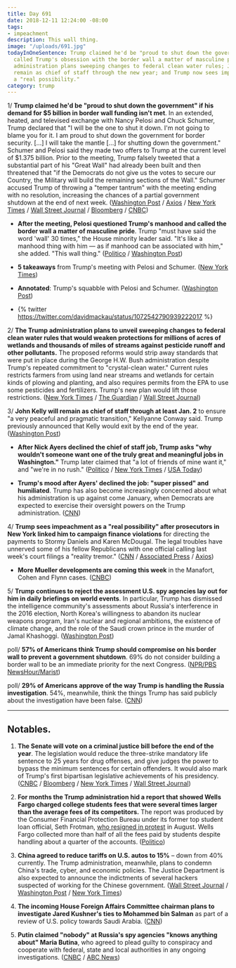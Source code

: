 ```yaml
---
title: Day 691
date: 2018-12-11 12:24:00 -08:00
tags:
- impeachment
description: This wall thing.
image: "/uploads/691.jpg"
todayInOneSentence: Trump claimed he'd be "proud to shut down the government"; Pelosi
  called Trump's obsession with the border wall a matter of masculine pride; the Trump
  administration plans sweeping changes to federal clean water rules; John Kelly will
  remain as chief of staff through the new year; and Trump now sees impeachment as
  a "real possibility."
category: trump
---
```


1/ **Trump claimed he'd be "proud to shut down the government" if his demand for $5 billion in border wall funding isn't met**. In an extended, heated, and televised exchange with Nancy Pelosi and Chuck Schumer, Trump declared that "I will be the one to shut it down. I'm not going to blame you for it. I am proud to shut down the government for border security. \[...\] I will take the mantle \[...\] for shutting down the government." Schumer and Pelosi said they made two offers to Trump at the current level of $1.375 billion. Prior to the meeting, Trump falsely tweeted that a substantial part of his "Great Wall" had already been built and then threatened that "if the Democrats do not give us the votes to secure our Country, the Military will build the remaining sections of the Wall." Schumer accused Trump of throwing a "temper tantrum" with the meeting ending with no resolution, increasing the chances of a partial government shutdown at the end of next week. ([Washington Post](https://www.washingtonpost.com/powerpost/schumer-pelosi-set-to-meet-with-trump-on-wall-but-house-gop-stands-firm/2018/12/11/2604b1ae-fd56-11e8-862a-b6a6f3ce8199_story.html) / [Axios](https://www.axios.com/donald-trump-government-shutdown-border-wall-pelosi-schumer-c2072f15-4de9-44e2-a0e6-95f4eb562fa2.html) / [New York Times](https://www.nytimes.com/2018/12/11/us/politics/trump-border-wall-government-shutdown.html) / [Wall Street Journal](https://www.wsj.com/articles/ahead-of-spending-talks-trump-says-military-will-build-border-wall-if-democrats-dont-agree-to-fund-it-11544535438) / [Bloomberg](https://www.bloomberg.com/news/articles/2018-12-11/trump-says-i-will-be-the-one-to-shut-down-government-over-wall) / [CNBC](https://www.cnbc.com/2018/12/11/trump-meets-with-pelosi-and-schumer-on-border-wall-and-government-shutdown.html))

* **After the meeting, Pelosi questioned Trump's manhood and called the border wall a matter of masculine pride**. Trump "must have said the word 'wall' 30 times," the House minority leader said. "It's like a manhood thing with him — as if manhood can be associated with him," she added. "This wall thing." ([Politico](https://www.politico.com/story/2018/12/11/pelosi-disses-trumps-manhood-white-house-meeting-1057607) / [Washington Post](https://www.washingtonpost.com/powerpost/pelosi-questions-trumps-manhood-after-confrontational-white-house-meeting/2018/12/11/2b2111be-fd79-11e8-862a-b6a6f3ce8199_story.html))

* **5 takeaways** from Trump's meeting with Pelosi and Schumer. ([New York Times](https://www.nytimes.com/2018/12/11/us/politics/takeaways-trump-pelosi-schumer.html))

* **Annotated**: Trump's squabble with Pelosi and Schumer. ([Washington Post](https://www.washingtonpost.com/politics/2018/12/11/trumps-extraordinary-oval-office-squabble-with-chuck-schumer-nancy-pelosi-annotated/))

* {% twitter https://twitter.com/davidmackau/status/1072542790939222017 %}

2/ **The Trump administration plans to unveil sweeping changes to federal clean water rules that would weaken protections for millions of acres of wetlands and thousands of miles of streams against pesticide runoff and other pollutants.** The proposed reforms would strip away standards that were put in place during the George H.W. Bush administration despite Trump's repeated commitment to "crystal-clean water." Current rules restricts farmers from using land near streams and wetlands for certain kinds of plowing and planting, and also requires permits from the EPA to use some pesticides and fertilizers. Trump's new plan would lift those restrictions. ([New York Times](https://www.nytimes.com/2018/12/10/climate/trump-clean-water-rollback.html) / [The Guardian](https://www.theguardian.com/environment/2018/dec/11/trump-administration-strip-pollution-protections-streams-wetlands-harm-wildlife-drinking-water) / [Wall Street Journal](https://www.wsj.com/articles/epa-chief-calls-for-narrowing-scope-of-clean-water-rule-11544504460))

3/ **John Kelly will remain as chief of staff through at least Jan. 2** to ensure "a very peaceful and pragmatic transition," Kellyanne Conway said. Trump previously announced that Kelly would exit by the end of the year. ([Washington Post](https://www.washingtonpost.com/politics/kelly-to-remain-as-white-house-chief-of-staff-through-jan-2-or-longer-official-says/2018/12/11/3920b05e-fd69-11e8-862a-b6a6f3ce8199_story.html))

* **After Nick Ayers declined the chief of staff job, Trump asks "why wouldn't someone want one of the truly great and meaningful jobs in Washington."** Trump later claimed that "a lot of friends of mine want it," and "we're in no rush." ([Politico](https://www.politico.com/story/2018/12/11/trump-media-chief-of-staff-search-1055434) / [New York Times](https://www.nytimes.com/2018/12/10/us/politics/white-house-hiring-trump.html) / [USA Today](https://www.usatoday.com/story/news/politics/2018/12/10/president-trump-scrambles-next-white-house-chief-staff/2267864002/))

* **Trump's mood after Ayers' declined the job: "super pissed" and humiliated**. Trump has also become increasingly concerned about what his administration is up against come January, when Democrats are expected to exercise their oversight powers on the Trump administration. ([CNN](https://www.cnn.com/2018/12/10/politics/trump-ayers-politics/index.html))

4/ **Trump sees impeachment as a "real possibility" after prosecutors in New York linked him to campaign finance violations** for directing the payments to Stormy Daniels and Karen McDougal. The legal troubles have unnerved some of his fellow Republicans with one official calling last week's court filings a "reality tremor." ([CNN](https://www-m.cnn.com/2018/12/10/politics/trump-impeachment-concern/index.html) / [Associated Press](https://apnews.com/dc558078d0bb4b3e8aec63960a7091f0) / [Axios](https://www.axios.com/donald-trump-political-legal-problems-robert-mueller-5c9cb684-23ea-47c8-88e7-243a9bb1ef1e.html))

* **More Mueller developments are coming this week** in the Manafort, Cohen and Flynn cases. ([CNBC](https://www.cnbc.com/2018/12/11/more-mueller-developments-coming-in-manafort-cohen-and-flynn-cases.html))

5/ **Trump continues to reject the assessment U.S. spy agencies lay out for him in daily briefings on world events**. In particular, Trump has dismissed the intelligence community's assessments about Russia's interference in the 2016 election, North Korea's willingness to abandon its nuclear weapons program, Iran's nuclear and regional ambitions, the existence of climate change, and the role of the Saudi crown prince in the murder of Jamal Khashoggi. ([Washington Post](https://www.washingtonpost.com/world/national-security/gap-continues-to-widen-between-trump-and-intelligence-community-on-key-issues/2018/12/11/23a02cb0-f8db-11e8-863c-9e2f864d47e7_story.html))

poll/ **57% of Americans think Trump should compromise on his border wall to prevent a government shutdown**. 69% do not consider building a border wall to be an immediate priority for the next Congress. ([NPR/PBS NewsHour/Marist](http://maristpoll.marist.edu/?page_id=43529))

poll/ **29% of Americans approve of the way Trump is handling the Russia investigation**. 54%, meanwhile, think the things Trump has said publicly about the investigation have been false. ([CNN](https://www.cnn.com/2018/12/11/politics/cnn-poll-trump-mueller-approval-rating/index.html))

---

## Notables.

1. **The Senate will vote on a criminal justice bill before the end of the year**. The legislation would reduce the three-strike mandatory life sentence to 25 years for drug offenses, and give judges the power to bypass the minimum sentences  for certain offenders. It would also mark of Trump's first bipartisan legislative achievements of his presidency. ([CNBC](https://www.cnbc.com/2018/12/11/mitch-mcconnell-says-the-senate-will-vote-on-criminal-justice-reform-this-month.html) / [Bloomberg](https://www.bloomberg.com/news/articles/2018-12-11/senate-to-vote-on-trump-backed-sentencing-overhaul-this-year?srnd=politics-vp) / [New York Times](https://www.nytimes.com/2018/12/11/us/politics/criminal-justice-reform-bill.html) / [Wall Street Journal](https://www.wsj.com/articles/senate-to-vote-on-criminal-justice-overhaul-bill-11544545161))

2. **For months the Trump administration hid a report that showed Wells Fargo charged college students fees that were several times larger than the average fees of its competitors.** The report was produced by the Consumer Financial Protection Bureau under its former top student loan official, Seth Frotman, [who resigned in protest](https://www.politico.com/story/2018/08/27/seth-frotman-cfpb-resignation-student-loans-758036) in August. Wells Fargo collected more than half of all the fees paid by students despite handling about a quarter of the accounts. ([Politico](https://www.politico.com/story/2018/12/10/student-loan-fees-wells-fargo-1021129))

3. **China agreed to reduce tariffs on U.S. autos to 15%** – down from 40% currently. The Trump administration, meanwhile, plans to condemn China's trade, cyber, and economic policies. The Justice Department is also expected to announce the indictments of several hackers suspected of working for the Chinese government. ([Wall Street Journal](https://www.wsj.com/articles/china-agrees-to-reduce-tariffs-on-u-s-autos-11544548658) / [Washington Post](https://www.washingtonpost.com/world/national-security/trump-administration-to-condemn-china-over-hacking-and-economic-espionage-escalating-tensions-between-superpowers/2018/12/11/699e375c-f985-11e8-8d64-4e79db33382f_story.html) / [New York Times](https://www.nytimes.com/2018/12/11/us/politics/trump-china-trade.html))

4. **The incoming House Foreign Affairs Committee chairman plans to investigate Jared Kushner's ties to Mohammed bin Salman** as part of a review of U.S. policy towards Saudi Arabia. ([CNN](https://www.cnn.com/2018/12/10/politics/jared-kushner-house-democrats-saudi-mbs/index.html))

5. **Putin claimed "nobody" at Russia's spy agencies "knows anything about" Maria Butina**, who agreed to plead guilty to conspiracy and cooperate with federal, state and local authorities in any ongoing investigations. ([CNBC](https://www.cnbc.com/2018/12/11/putin-claims-accused-russia-agent-butina-not-known-to-spy-agencies.html) / [ABC News](https://abcnews.go.com/Politics/maria-butina-accused-russian-agent-reaches-plea-deal/story?id=59719083))